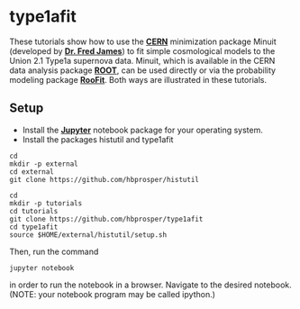 # type1afit
These tutorials show how to use the __[CERN](http://home.cern/)__
minimization package Minuit (developed by __[Dr. Fred James](https://www.researchgate.net/profile/Fred_James2)__) to fit 
simple cosmological models to the Union 2.1 Type1a
supernova data. Minuit, which is available in the CERN data analysis package __[ROOT](http://root.cern.ch)__, can be used directly or via the probability modeling package 
__[RooFit](https://root.cern.ch/roofit)__. Both ways are illustrated in these tutorials.

## Setup

   * Install the
__[Jupyter](https://root.cern.ch/root-has-its-jupyter-kernel)__ notebook package for
your operating system.
   * Install the packages histutil and type1afit
```
cd
mkdir -p external
cd external
git clone https://github.com/hbprosper/histutil

cd
mkdir -p tutorials
cd tutorials
git clone https://github.com/hbprosper/type1afit
cd type1afit
source $HOME/external/histutil/setup.sh
```
Then, run the command
```
jupyter notebook
```
in order to run the notebook in a browser. Navigate to the
desired notebook. (NOTE: your notebook program may be called ipython.)
